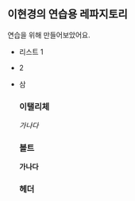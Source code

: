 ## 이현경의 연습용 레파지토리

연습을 위해 만들어보았어요.

- 리스트 1
- 2
- 삼

  ### 이탤리체
  _가나다_

  ### 볼트
  **가나다**

  ### 헤더
